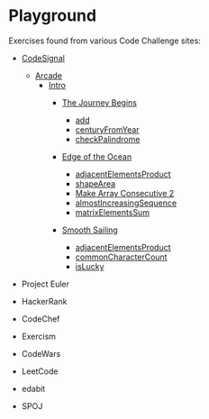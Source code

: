 # Playground
Exercises found from various Code Challenge sites:

* [CodeSignal](https://github.com/dacodekid/playground/tree/main/python/codesignal)
  * [Arcade](https://github.com/dacodekid/playground/tree/main/python/codesignal/arcade)
    * [Intro](https://github.com/dacodekid/playground/tree/main/python/codesignal/arcade/intro)
      * [The Journey Begins](https://github.com/dacodekid/playground/tree/main/python/codesignal/arcade/intro/the_journey_begins)
        * [add](https://github.com/dacodekid/playground/tree/main/python/codesignal/arcade/intro/the_journey_begins/add)
        * [centuryFromYear](https://github.com/dacodekid/playground/tree/main/python/codesignal/arcade/intro/the_journey_begins/century_from_year)
        * [checkPalindrome](https://github.com/dacodekid/playground/tree/main/python/codesignal/arcade/intro/the_journey_begins/check_palindrome)

      * [Edge of the Ocean](https://github.com/dacodekid/playground/tree/main/python/codesignal/arcade/intro/edge_of_the_ocean)
        * [adjacentElementsProduct](https://github.com/dacodekid/playground/tree/main/python/codesignal/arcade/intro/edge_of_the_ocean/adjacent_elements_product)
        * [shapeArea](https://github.com/dacodekid/playground/tree/main/python/codesignal/arcade/intro/edge_of_the_ocean/python/shape_area)
        * [Make Array Consecutive 2](https://github.com/dacodekid/playground/tree/main/python/codesignal/arcade/intro/edge_of_the_ocean/python/make_array_consecutive)
        * [almostIncreasingSequence](https://github.com/dacodekid/playground/tree/main/python/codesignal/arcade/intro/edge_of_the_ocean/python/almost_increasing_sequence)
        * [matrixElementsSum](https://github.com/dacodekid/playground/tree/main/python/codesignal/arcade/intro/edge_of_the_ocean/python/matrix_elements_sum)

      * [Smooth Sailing](https://github.com/dacodekid/playground/tree/main/python/codesignal/arcade/intro/smooth_sailing)
        * [adjacentElementsProduct](https://github.com/dacodekid/playground/tree/main/python/codesignal/arcade/intro/smooth_sailing/all_ongest_strings)
        * [commonCharacterCount](https://github.com/dacodekid/playground/tree/main/python/codesignal/arcade/intro/smooth_sailing/common_character_count)
        * [isLucky](https://github.com/dacodekid/playground/tree/main/python/codesignal/arcade/intro/smooth_sailing/is_lucky)

* Project Euler
* HackerRank
* CodeChef
* Exercism
* CodeWars
* LeetCode
* edabit
* SPOJ
